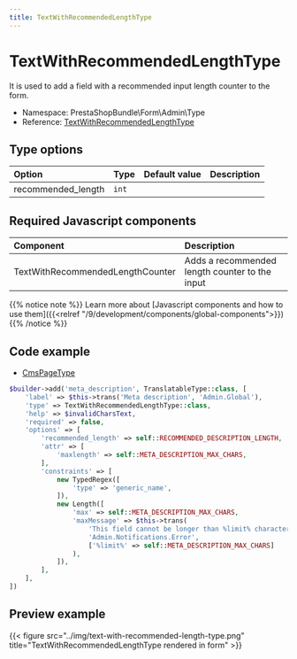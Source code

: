 ```yaml
---
title: TextWithRecommendedLengthType
---
```


# TextWithRecommendedLengthType

It is used to add a field with a recommended input length counter to the form.

- Namespace: PrestaShopBundle\Form\Admin\Type
- Reference: [TextWithRecommendedLengthType](https://github.com/PrestaShop/PrestaShop/blob/8.0.x/src/PrestaShopBundle/Form/Admin/Type/TextWithRecommendedLengthType.php)

## Type options

| Option       | Type   | Default value                     | Description                                                                               |
| :----------- | :----- | :-------------------------------- | :---------------------------------------------------------------------------------------- |
| recommended_length | `int` | 

## Required Javascript components

| Component                                                   | Description                         |
|:------------------------------------------------------------|:------------------------------------|
| TextWithRecommendedLengthCounter  | Adds a recommended length counter to the input |

{{% notice note %}}
Learn more about [Javascript components and how to use them]({{<relref "/9/development/components/global-components">}})
{{% /notice %}}

## Code example

- [CmsPageType](https://github.com/PrestaShop/PrestaShop/blob/develop/src/PrestaShopBundle/Form/Admin/Improve/Design/Pages/CmsPageType.php#L150-L177)

```php
$builder->add('meta_description', TranslatableType::class, [
    'label' => $this->trans('Meta description', 'Admin.Global'),
    'type' => TextWithRecommendedLengthType::class,
    'help' => $invalidCharsText,
    'required' => false,
    'options' => [
        'recommended_length' => self::RECOMMENDED_DESCRIPTION_LENGTH,
        'attr' => [
            'maxlength' => self::META_DESCRIPTION_MAX_CHARS,
        ],
        'constraints' => [
            new TypedRegex([
                'type' => 'generic_name',
            ]),
            new Length([
                'max' => self::META_DESCRIPTION_MAX_CHARS,
                'maxMessage' => $this->trans(
                    'This field cannot be longer than %limit% characters',
                    'Admin.Notifications.Error',
                    ['%limit%' => self::META_DESCRIPTION_MAX_CHARS]
                ),
            ]),
        ],
    ],
])
```

## Preview example

{{< figure src="../img/text-with-recommended-length-type.png" title="TextWithRecommendedLengthType rendered in form" >}}

